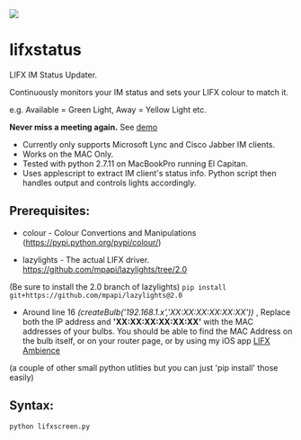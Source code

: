 <img src="https://img.shields.io/badge/Say%20Thanks-!-1EAEDB.svg">

# lifxstatus
LIFX IM Status Updater.

Continuously monitors your IM status and sets your LIFX colour to match it. 

e.g. Available = Green Light, Away = Yellow Light etc.

**Never miss a meeting again.** See [demo](https://youtu.be/FoNCXtaVobA)


- Currently only supports Microsoft Lync and Cisco Jabber IM clients.
- Works on the MAC Only. 
- Tested with python 2.7.11 on MacBookPro running El Capitan.
- Uses applescript to extract IM client's status info. Python script then handles output and controls lights accordingly.


## Prerequisites:

* colour - Colour Convertions and Manipulations  (https://pypi.python.org/pypi/colour/)

* lazylights - The actual LIFX driver.  https://github.com/mpapi/lazylights/tree/2.0

(Be sure to install the 2.0 branch of lazylights)
```pip install git+https://github.com/mpapi/lazylights@2.0```

* Around line 16 *(createBulb('192.168.1.x','XX:XX:XX:XX:XX:XX'))* , Replace both the IP address and **'XX:XX:XX:XX:XX:XX'** with the MAC addresses of your bulbs. You should be able to find the MAC Address on the bulb itself, or on your router page, or by using my iOS app [LIFX Ambience](https://itunes.apple.com/us/app/lifx-ambience/id1012474625?mt=8)

(a couple of other small python utlities but you can just 'pip install' those easily)

## Syntax:

```
python lifxscreen.py
```
